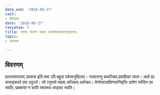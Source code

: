 ```yaml
---
date_end: '2018-06-27'
cast:
- विश्वासः
date: '2018-06-27'
rasyataa: 5
title: सायम् भोजनं यावत् पार्वणोपवासस्यानुष्ठानम्
topic:
- उपवासः

---
```


## विवरणम्
प्रातराशात्परम् उपवास इति मया ऽपि बहुदा पर्वस्वनुष्ठितम् - गतवारन्तु कथञ्चित् प्रवाहिका जाता। अतो ह्यः सायङ्काले एवा ऽभुञ्जे। सो ऽनुभवो मह्यम् अधिकम् अरोचत। तेनोपवासक्षिणतानिवृत्तिः प्रायेण पर्वदिन एव भवति, प्रथमायां न कापि स्वास्थ्य-शङ्का भवति।

